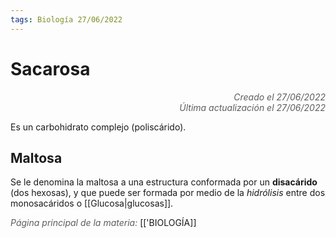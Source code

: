 ```yaml
---
tags: Biología 27/06/2022
---
```


# Sacarosa
<div style="text-align: right; opacity: 0.7; font-style: italic;">Creado el 27/06/2022</div>
<div style="text-align: right; opacity: 0.7; font-style: italic;">Última actualización el 27/06/2022</div>

Es un carbohidrato complejo (poliscárido).

## Maltosa

Se le denomina la maltosa a una estructura conformada por un **disacárido** (dos hexosas), y que puede ser formada por medio de la *hidrólisis* entre dos monosacáridos o [[Glucosa|glucosas]].

<span style="opacity: 0.7; font-style: italic;">Página principal de la materia:</span> [['BIOLOGÍA]]